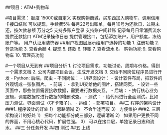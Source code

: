 ##项目：ATM+购物车

#项目需求：
    额度 15000或自定义
    实现购物商城，买东西加入购物车，调用信用卡接口结账
    可以提现，手续费5%
    每月22号出账单，每月10号为还款日，过期未还，按欠款总额 万分之5
    支持多账户登录
    支持账户间转账
    记录每月日常消费流水
    提供还款接口
    ATM记录操作日志
    提供管理接口，包括添加账户，用户额度，冻结账户等。
    用户认证用装饰器 
##用户视图层展示给用户选择的功能
    1. 注册功能
    2. 登录功能
    3. 查看余额
    4. 提现
    5. 还款
    6. 转账
    7. 查看流水
    8。 购物功能
    9. 查看购物车
    10. 管理员功能

        
#一个项目从无到有
##项目分析
    1. 讨论项目需求，功能讨论，周期与价格。得到一个需求文档
    2. 公司内部项目会议，生成开发文档
    3. 交给不同岗位程序员进行开发
        - Python: 后端，爬虫
        - 不同岗位：
            - UI界面设计：
                - 设计软件布局，把软件的外观切成一张张图片。
            - 前端：
                - 拿到UI交给他的图片，搭建网页。
                - 设计一些页面中，那些位置需要接收数据，需要进行数据交互。
            - 后端：
                - 执行核心业务逻辑，调度数据库进行数据的增删改查。
            - 测试：
                - 给代码进行全面测试，比如压力测试，界面测试（CF卡箱子）。
            - 运维：
                - 部署项目。
##二 程序的架构设计
###1. 程序设计的好处
    1） 思路清晰
    2） 不会半途而废
    3） 方便维护
###2. 三层架构设计的好处
    1） 把每个功能都分成三部分，逻辑清晰
    2） 如果用户更换不同的界面，不用心核心代码，扩展性强。
    3） 可以在接口层，单独记录日志和流水。
##三 分任务开发
##四 测试
##五 上线